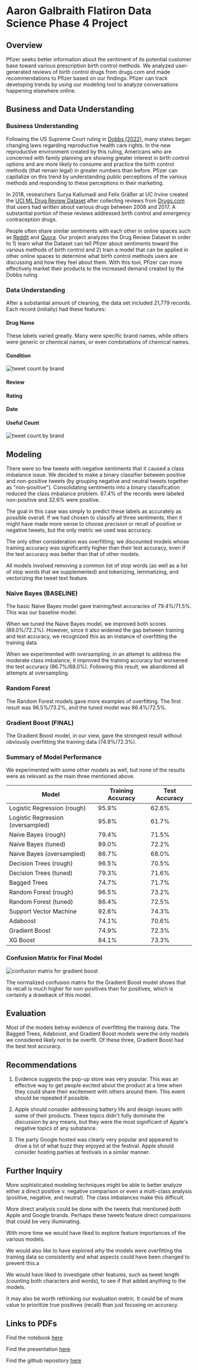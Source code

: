 # Aaron Galbraith Flatiron Data Science Phase 4 Project

## Overview

Pfizer seeks better information about the sentiment of its potential customer base toward various prescription birth control methods. We analyzed user-generated reviews of birth control drugs from drugs.com and made recommendations to Pfizer based on our findings. Pfizer can track developing trends by using our modeling tool to analyze conversations happening elsewhere online.

## Business and Data Understanding

### Business Understanding

Following the US Supreme Court ruling in [Dobbs (2022)](https://www.supremecourt.gov/opinions/21pdf/19-1392_6j37.pdf), many states began changing laws regarding reproductive health care rights. In the new reproductive environment created by this ruling, Americans who are concerned with family planning are showing greater interest in birth control options and are more likely to consume and practice the birth control methods (that remain legal) in greater numbers than before. Pfizer can capitalize on this trend by understanding public perceptions of the various methods and responding to these perceptions in their marketing.

In 2018, researchers Surya Kallumadi and Felix Gräßer at UC Irvine created the [UCI ML Drug Review Dataset](https://www.kaggle.com/datasets/jessicali9530/kuc-hackathon-winter-2018/) after collecting reviews from [Drugs.com](https://www.drugs.com/) that users had written about various drugs between 2008 and 2017. A substantial portion of these reviews addressed birth control and emergency contraception drugs.

People often share similar sentiments with each other in online spaces such as [Reddit](https://www.reddit.com/r/birthcontrol/) and [Quora](https://www.quora.com/search?q=birth%20control). Our project analyzes the Drug Review Dataset in order to 1) learn what the Dataset can tell Pfizer about sentiments toward the various methods of birth control and 2) train a model that can be applied in other online spaces to determine what birth control methods users are discussing and how they feel about them. With this tool, Pfizer can more effectively market their products to the increased demand created by the Dobbs ruling.

### Data Understanding
After a substantial amount of cleaning, the data set included 21,779 records. Each record (initially) had these features:
#### Drug Name
These labels varied greatly. Many were specific brand names, while others were generic or chemical names, or even combinations of chemical names. 
#### Condition

![tweet count by brand](images/brand_dist.jpeg)

#### Review

#### Rating

#### Date

#### Useful Count

![tweet count by brand](images/sentiment_dist.jpeg)

## Modeling

There were so few tweets with negative sentiments that it caused a class imbalance issue. We decided to make a binary classifier between positive and non-positive tweets (by grouping negative and neutral tweets together as "non-positive"). Consolidating sentiments into a binary classification reduced the class imbalance problem. 67.4% of the records were labeled non-positive and 32.6% were positive.

The goal in this case was simply to predict these labels as accurately as possible overall. If we had chosen to classify all three sentiments, then it might have made more sense to choose precision or recall of positive or negative tweets, but the only metric we used was accuracy.

The only other consideration was overfitting; we discounted models whose training accuracy was significantly higher than their test accuracy, even if the test accuracy was better than that of other models.

All models involved removing a common list of stop words (as well as a list of stop words that we supplemented) and tokenizing, lemmatizing, and vectorizing the tweet text feature.

### Naive Bayes (BASELINE)
The basic Naive Bayes model gave training/test accuracies of 79.4%/71.5%. This was our baseline model.

When we tuned the Naive Bayes model, we improved both scores (89.0%/72.2%). However, since it also widened the gap between training and test accuracy, we recognized this as an instance of overfitting the training data.

When we experimented with oversampling, in an attempt to address the moderate class imbalance, it improved the training accuracy but worsened the test accuracy (86.7%/68.0%). Following this result, we abandoned all attempts at oversampling.

### Random Forest
The Random Forest models gave more examples of overfitting. The first result was 96.5%/73.2%, and the tuned model was 86.4%/72.5%.

### Gradient Boost (FINAL)
The Gradient Boost model, in our view, gave the strongest result without obviously overfitting the training data (74.9%/72.3%).

### Summary of Model Performance

We experimented with some other models as well, but none of the results were as relevant as the main three mentioned above.

| Model | Training Accuracy | Test Accuracy |
| -------- | ------- | ------- |
| Logistic Regression (rough) | 95.9% | 62.6% |
| Logistic Regression (oversampled) | 95.8% | 61.7% |
| Naive Bayes (rough) | 79.4% | 71.5% |
| Naive Bayes (tuned) | 89.0% | 72.2% |
| Naive Bayes (oversampled) | 86.7% | 68.0% |
| Decision Trees (rough) | 96.5% | 70.5% |
| Decision Trees (tuned) | 79.3% | 71.6% |
| Bagged Trees | 74.7% | 71.7% |
| Random Forest (rough) | 96.5% | 73.2% |
| Random Forest (tuned) | 86.4% | 72.5% |
| Support Vector Machine | 92.6% | 74.3% |
| Adaboost | 74.1% | 70.6% |
| Gradient Boost | 74.9% | 72.3% |
| XG Boost | 84.1% | 73.3% |

### Confusion Matrix for Final Model

![confusion matrix for gradient boost](images/confusion_matrix.jpeg)

The normalized confusion matrix for the Gradient Boost model shows that its recall is much higher for non-positives than for positives, which is certainly a drawback of this model.

## Evaluation

Most of the models betray evidence of overfitting the training data. The Bagged Trees, Adaboost, and Gradient Boost models were the only models we considered likely not to be overfit. Of these three, Gradient Boost had the best test accuracy.

## Recommendations

1. Evidence suggests the pop-up store was very popular. This was an effective way to get people excited about the product at a time when they could share their excitement with others around them. This event should be repeated if possible.

2. Apple should consider addressing battery life and design issues with some of their products. These topics didn't fully dominate the discussion by any means, but they were the most significant of Apple's negative topics of any substance.

3. The party Google hosted was clearly very popular and appeared to drive a lot of what buzz they enjoyed at the festival. Apple should consider hosting parties at festivals in a similar manner.

## Further Inquiry

More sophisticated modeling techniques might be able to better analyze either a direct positive v. negative comparison or even a multi-class analysis (positive, negative, and neutral). The class imbalances make this difficult.

More direct analysis could be done with the tweets that mentioned *both* Apple and Google brands. Perhaps these tweets feature direct comparisons that could be very illuminating.

With more time we would have liked to explore feature importances of the various models.

We would also like to have explored *why* the models were overfitting the training data so consistently and what aspects could have been changed to prevent this.a

We would have liked to investigate other features, such as tweet length (counting both characters and words), to see if that added anything to the models.

It may also be worth rethinking our evaluation metric. It could be of more value to prioritize true positives (recall) than just focusing on accuracy.

## Links to PDFs

Find the notebook [here](https://github.com/aarongalbraith/flatiron-phase5-project/tree/main/deliverables/notebook.pdf)

Find the presentation [here](https://github.com/aarongalbraith/flatiron-phase5-project/tree/main/deliverables/presentation.pdf)

Find the github repository [here](https://github.com/aarongalbraith/flatiron-phase5-project/tree/main/deliverables/github.pdf)